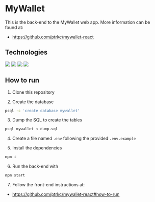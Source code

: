 # MyWallet

This is the back-end to the MyWallet web app. More information can be found at:

-   https://github.com/ptrkc/mywallet-react

## Technologies

![](https://shields.io/badge/-JavaScript-F7DF1E?logo=JavaScript&logoColor=white&style=for-the-badge)
![](https://shields.io/badge/-Node.js-339933?logo=Node.js&logoColor=white&style=for-the-badge)
![](https://shields.io/badge/-PostgreSQL-4169E1?logo=PostgreSQL&logoColor=white&style=for-the-badge)
![](https://shields.io/badge/-Express-000000?logo=express&logoColor=white&style=for-the-badge)

## How to run

1. Clone this repository

2. Create the database

```bash
psql -c 'create database mywallet'
```

3. Dump the SQL to create the tables

```bash
psql mywallet < dump.sql
```

4. Create a file named `.env` following the provided `.env.example`

5. Install the dependencies

```bash
npm i
```

6. Run the back-end with

```bash
npm start
```

7. Follow the front-end instructions at:

-   https://github.com/ptrkc/mywallet-react#how-to-run
